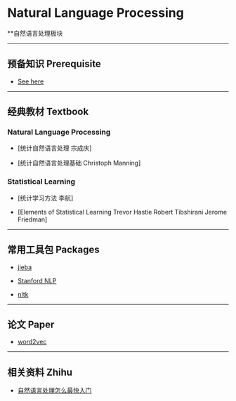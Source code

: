 # Natural Language Processing
**自然语言处理板块
- - -

##  预备知识 Prerequisite
- [See here](https://github.com/allmachinelearning/MachineLearning)

- - -

## 经典教材 Textbook

### Natural Language Processing
- [统计自然语言处理 宗成庆]

- [统计自然语言处理基础 Christoph Manning]

### Statistical Learning

- [统计学习方法 李航]

- [Elements of Statistical Learning Trevor Hastie Robert Tibshirani Jerome Friedman]

- - -

## 常用工具包 Packages

- [jieba](https://github.com/fxsjy/jieba)

- [Stanford NLP](https://nlp.stanford.edu/software/)

- [nltk](http://www.nltk.org/)

 - - -
 
 ## 论文 Paper
 
 - [word2vec](https://papers.nips.cc/paper/5021-distributed-representations-of-words-and-phrases-and-their-compositionality.pdf)

- - -

## 相关资料 Zhihu

- [自然语言处理怎么最快入门](https://www.zhihu.com/question/19895141)
